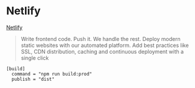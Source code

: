 # Netlify
[Netlify](https://www.netlify.com)
> Write frontend code. Push it. We handle the rest.
> Deploy modern static websites with our automated platform. Add best practices like SSL, CDN distribution, caching and continuous deployment with a single click
```
[build]
  command = "npm run build:prod"
  publish = "dist"
```